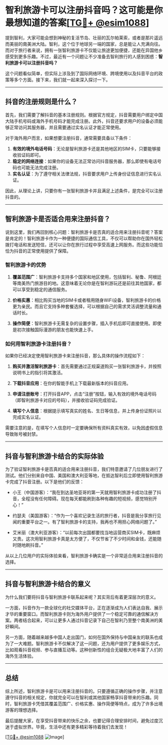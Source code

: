 # 智利旅游卡可以注册抖音吗？这可能是你最想知道的答案[[TG💪+ @esim1088](https://t.me/s/esim1088)]

提到智利，大家可能会想到神秘的复活节岛、壮丽的瓦尔帕莱索，或者是那片遥远而美丽的南美洲大陆。智利，这个位于地球另一端的国家，总是能让人充满向往。而对于旅行者来说，拥有一张智利旅游卡不仅能让旅途更加便捷，还能在异国他乡感受到更多乐趣。不过，最近有一个问题让不少准备去智利旅行的人感到困惑：**智利旅游卡可以注册抖音吗？**

这个问题看似简单，但实际上涉及到了国际网络环境、跨境使用以及抖音平台的政策等多个方面。接下来，我们就一起来深入探讨一下。

---

## 抖音的注册规则是什么？

首先，我们需要了解抖音的基本注册规则。根据官方规定，抖音需要用户绑定中国大陆手机号码或海外手机号码才能完成注册。此外，抖音还要求用户的设备必须能够正常访问其服务器，并且需要通过实名认证才能正常使用。

对于海外用户而言，如果想要注册抖音，通常需要具备以下条件：

1. **有效的境外电话号码**：无论是智利旅游卡还是其他地区的SIM卡，只要能够接收验证码即可。
2. **稳定的网络连接**：如果你的设备无法正常访问抖音服务器，那么即使有电话号码也可能无法完成注册。
3. **实名认证**：为了遵守相关法律法规，抖音要求用户上传身份证信息进行实名认证。

因此，从理论上讲，只要你有一张智利旅游卡并且满足上述条件，是完全可以注册抖音的。

---

## 智利旅游卡是否适合用来注册抖音？

说到这里，我们再回到核心问题：智利旅游卡是否真的适合用来注册抖音呢？答案是肯定的！智利旅游卡作为一种便捷的国际通信工具，不仅可以帮助你在国外轻松拨打电话和发送短信，还可以让你在旅行过程中享受高速上网服务。而这些功能恰恰为抖音的正常使用提供了保障。

### 智利旅游卡的优势

1. **覆盖范围广**：智利旅游卡支持多个国家和地区使用，包括智利、秘鲁、阿根廷等南美热门旅游目的地。这意味着无论你是在智利游玩还是前往其他国家，都可以享受到稳定的通信服务。
   
2. **价格实惠**：相比购买当地的SIM卡或者租用随身WiFi设备，智利旅游卡的价格更为亲民。而且它支持多种套餐选择，可以根据自己的需求灵活调整流量和通话时长。

3. **操作简便**：智利旅游卡无需复杂的设置步骤，插入手机后即可直接使用。即使是初次接触国际漫游的朋友也能快速上手。

### 如何用智利旅游卡注册抖音？

如果你已经决定使用智利旅游卡来注册抖音，那么具体的操作流程如下：

1. **购买并激活智利旅游卡**：首先需要通过正规渠道购买一张智利旅游卡，并按照说明书上的指引将其激活。
   
2. **下载抖音应用**：在你的智能手机上下载最新版本的抖音应用。
   
3. **申请注册账号**：打开抖音APP，点击“注册”按钮，输入有效的境外电话号码（即智利旅游卡对应的号码），并接收验证码完成验证。
   
4. **填写个人信息**：根据提示填写真实的姓名、生日等信息，并上传身份证照片以完成实名认证。

需要注意的是，在填写个人信息时一定要确保所有资料真实有效，以免因虚假信息导致账号被封禁。

---

## 抖音与智利旅游卡结合的实际体验

为了验证智利旅游卡是否真的适合用来注册抖音，我们特意邀请了几位朋友进行了测试。他们分别来自中国、美国和澳大利亚等地，在抵达智利后立即使用智利旅游卡完成了抖音注册。以下是他们的反馈：

- 小王（中国游客）：“我在到达圣地亚哥的第一天就用智利旅游卡成功注册了抖音，全程没有任何障碍。现在每天都能刷到各种有趣的短视频，感觉特别开心！”
  
- 约瑟夫（美国游客）：“作为一个喜欢记录生活的旅行者，抖音是我分享旅行见闻的重要平台之一。有了智利旅游卡的支持，我再也不用担心网络问题了。”

- 艾米丽（澳大利亚游客）：“以前每次出国都要找当地运营商买SIM卡，既麻烦又贵。这次用智利旅游卡真是太方便了，不仅节省了不少时间和金钱，还能随时随地刷抖音。”

从以上几位用户的实际体验来看，智利旅游卡确实是一个非常适合用来注册抖音的选择。

---

## 抖音与智利旅游卡结合的意义

为什么我们要将抖音与智利旅游卡联系起来呢？其实背后有着更深层次的意义。

一方面，抖音作为一款全球化的社交媒体平台，正在逐渐成为人们表达自我、展示才华的重要窗口。而智利旅游卡则为海外用户提供了一个稳定可靠的通信解决方案。两者结合起来，可以让更多人通过抖音记录下自己在智利乃至整个南美洲的美好瞬间。

另一方面，随着越来越多中国人走出国门，如何在国外保持与中国亲友的联系也成为了一大难题。智利旅游卡不仅解决了这一问题，还为用户提供了更多娱乐方式，比如观看抖音视频、参与直播互动等。这种创新性的组合无疑极大地丰富了人们的海外生活体验。

---

## 总结

综上所述，智利旅游卡是可以用来注册抖音的。只要遵循正确的操作步骤，并注意遵守抖音的相关规定，你就完全可以在智利或其他国家畅享抖音带来的乐趣。同时，智利旅游卡凭借其覆盖范围广、价格实惠、操作简便等特点，成为了许多出境游客的理想选择。

最后提醒大家，在享受抖音带来的快乐之余，也要记得合理安排时间，避免过度沉迷于虚拟世界。毕竟，生活中还有更多精彩等待着我们去发现！

[[TG💪+ @esim1088](https://t.me/s/esim1088) ![Image](https://i.postimg.cc/4NQfJmqS/Snipaste-2025-05-13-00-14-12.png)]